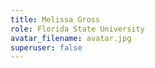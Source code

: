```yaml
---
title: Melissa Gross
role: Florida State University
avatar_filename: avatar.jpg
superuser: false
---
```


